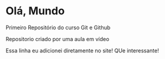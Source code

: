 # Olá, Mundo
 Primeiro Repositório do curso Git e Github

 Repositorio criado por uma aula em vídeo

Essa linha eu adicionei diretamente no site! QUe interessante!
